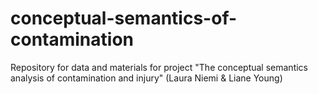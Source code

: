 # conceptual-semantics-of-contamination
Repository for data and materials for project "The conceptual semantics analysis of contamination and injury" (Laura Niemi &amp; Liane Young)
